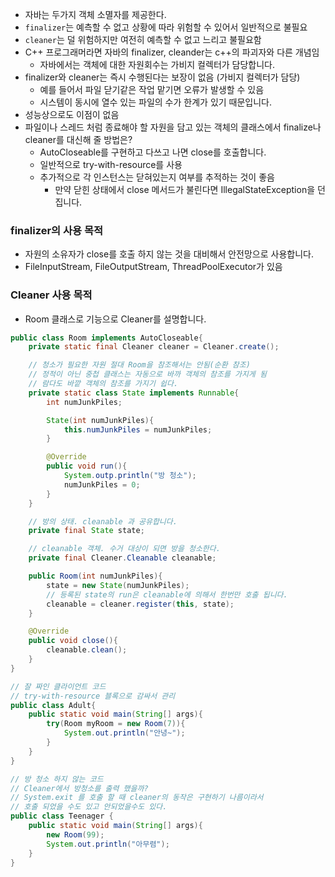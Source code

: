 * 자바는 두가지 객체 소멸자를 제공한다. 
* `finalizer`는 예측할 수 없고 상황에 따라 위험할 수 있어서 일반적으로 불필요
* `cleaner`는 덜 위험하지만 여전히 예측할 수 없고 느리고 불필요함 
* C++ 프로그래머라면 자바의 finalizer, cleander는 c++의 파괴자와 다른 개념임
  * 자바에서는 객체에 대한 자원회수는 가비지 컬렉터가 담당합니다.
* finalizer와 cleaner는 즉시 수행된다는 보장이 없음 (가비지 컬렉터가 담당)
  * 예를 들어서 파일 닫기같은 작업 맡기면 오류가 발생할 수 있음
  * 시스템이 동시에 열수 있는 파일의 수가 한계가 있기 때문입니다. 
* 성능상으로도 이점이 없음
* 파일이나 스레드 처럼 종료해야 할 자원을 담고 있는 객체의 클래스에서 finalize나 cleaner를 대신해 줄 방법은?
  * AutoCloseable를 구현하고 다쓰고 나면 close를 호출합니다. 
  * 일반적으로 try-with-resource를 사용
  * 추가적으로 각 인스턴스는 닫혀있는지 여부를 추적하는 것이 좋음
    * 만약 닫힌 상태에서 close 메서드가 불린다면 IllegalStateException을 던집니다.
### finalizer의 사용 목적
  * 자원의 소유자가 close를 호출 하지 않는 것을 대비해서 안전망으로 사용합니다. 
  * FileInputStream, FileOutputStream, ThreadPoolExecutor가 있음

### Cleaner 사용 목적
* Room 클래스로 기능으로 Cleaner를 설명합니다.
  
```java
public class Room implements AutoCloseable{
    private static final Cleaner cleaner = Cleaner.create();

    // 청소가 필요한 자원 절대 Room을 참조해서는 안됨(순환 참조)
    // 정적이 아닌 중첩 클래스는 자동으로 바까 객체의 참조를 가지게 됨
    // 람다도 바깥 객체의 참조를 가지기 쉽다.
    private static class State implements Runnable{
        int numJunkPiles;

        State(int numJunkPiles){
            this.numJunkPiles = numJunkPiles;
        }

        @Override
        public void run(){
            System.outp.println("방 청소");
            numJunkPiles = 0;
        }
    }

    // 방의 상태. cleanable 과 공유합니다.
    private final State state;

    // cleanable 객체. 수거 대상이 되면 방을 청소한다.
    private final Cleaner.Cleanable cleanable;

    public Room(int numJunkPiles){
        state = new State(numJunkPiles);
        // 등록된 state의 run은 cleanable에 의해서 한번만 호출 됩니다.
        cleanable = cleaner.register(this, state);
    }

    @Override
    public void close(){
        cleanable.clean();
    }
}

// 잘 짜인 클라이언트 코드 
// try-with-resource 블록으로 감싸서 관리
public class Adult{
    public static void main(String[] args){
        try(Room myRoom = new Room(7)){
            System.out.println("안녕~");
        }
    }
}

// 방 청소 하지 않는 코드
// Cleaner에서 방청소를 출력 했을까?
// System.exit 를 호출 할 때 cleaner의 동작은 구현하기 나름이라서
// 호출 되었을 수도 있고 안되었을수도 있다.
public class Teenager {
    public static void main(String[] args){
        new Room(99);
        System.out.println("아무렴");
    }
}
```